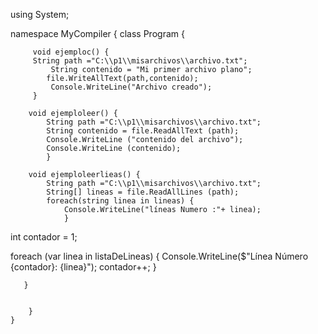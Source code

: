 using System;

namespace MyCompiler {
    class Program {

         void ejemploc() {
         String path ="C:\\p1\\misarchivos\\archivo.txt";
             String contenido = "Mi primer archivo plano";
            file.WriteAllText(path,contenido);
             Console.WriteLine("Archivo creado");        
         }

        void ejemploleer() {
            String path ="C:\\p1\\misarchivos\\archivo.txt"; 
            String contenido = file.ReadAllText (path);
            Console.WriteLine ("contenido del archivo");
            Console.WriteLine (contenido);
            }

        void ejemploleerlieas() {
            String path ="C:\\p1\\misarchivos\\archivo.txt"; 
            String[] lineas = file.ReadAllLines (path);
            foreach(string linea in lineas) {
                Console.WriteLine("líneas Numero :"+ linea);
                } 

int contador = 1; 

foreach (var linea in listaDeLineas) 
{
    Console.WriteLine($"Línea Número {contador}: {linea}");
    contador++; 
}

            
       }

        
        }
    }

